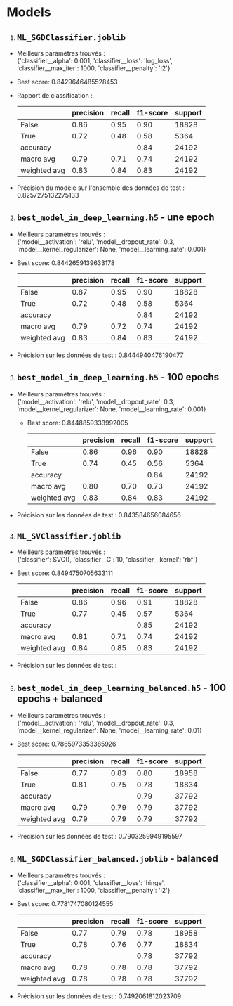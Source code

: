 # Models
1. ## `ML_SGDClassifier.joblib`
- Meilleurs paramètres trouvés :<br>
{'classifier__alpha': 0.001, 'classifier__loss': 'log_loss', 'classifier__max_iter': 1000, 'classifier__penalty': 'l2'}
- Best score: 0.8429646485528453
- Rapport de classification :<br>

    |              | precision | recall | f1-score | support |
    |--------------|-----------|--------|----------|---------|
    | False        | 0.86      | 0.95   | 0.90     | 18828   |
    | True         | 0.72      | 0.48   | 0.58     | 5364    |
    | accuracy     |           |        | 0.84     | 24192   |
    | macro avg    | 0.79      | 0.71   | 0.74     | 24192   |
    | weighted avg | 0.83      | 0.84   | 0.83     | 24192   |
- Précision du modèle sur l'ensemble des données de test : 0.8257275132275133

2. ## `best_model_in_deep_learning.h5` - une epoch
- Meilleurs paramètres trouvés :<br>
{'model__activation': 'relu', 'model__dropout_rate': 0.3, 'model__kernel_regularizer': None, 'model__learning_rate': 0.001}
- Best score: 0.8442659139633178

    |              | precision | recall | f1-score | support |
    |--------------|-----------|--------|----------|---------|
    | False        | 0.87      | 0.95   | 0.90     | 18828   |
    | True         | 0.72      | 0.48   | 0.58     | 5364    |
    | accuracy     |           |        | 0.84     | 24192   |
    | macro avg    | 0.79      | 0.72   | 0.74     | 24192   |
    | weighted avg | 0.83      | 0.84   | 0.83     | 24192   |
- Précision sur les données de test : 0.8444940476190477

3. ## `best_model_in_deep_learning.h5` - 100 epochs
- Meilleurs paramètres trouvés :<br>
{'model__activation': 'relu', 'model__dropout_rate': 0.3, 'model__kernel_regularizer': None, 'model__learning_rate': 0.001}
  - Best score: 0.8448859333992005

    |              | precision | recall | f1-score | support |
    |--------------|-----------|--------|----------|---------|
    | False        | 0.86      | 0.96   | 0.90     | 18828   |
    | True         | 0.74      | 0.45   | 0.56     | 5364    |
    | accuracy     |           |        | 0.84     | 24192   |
    | macro avg    | 0.80      | 0.70   | 0.73     | 24192   |
    | weighted avg | 0.83      | 0.84   | 0.83     | 24192   |
- Précision sur les données de test : 0.843584656084656

4. ## `ML_SVClassifier.joblib`
- Meilleurs paramètres trouvés :<br>
{'classifier': SVC(), 'classifier__C': 10, 'classifier__kernel': 'rbf'}
- Best score: 0.8494750705633111

    |              | precision | recall | f1-score | support |
    |--------------|-----------|--------|----------|---------|
    | False        | 0.86      | 0.96   | 0.91     | 18828   |
    | True         | 0.77      | 0.45   | 0.57     | 5364    |
    | accuracy     |           |        | 0.85     | 24192   |
    | macro avg    | 0.81      | 0.71   | 0.74     | 24192   |
    | weighted avg | 0.84      | 0.85   | 0.83     | 24192   |
- Précision sur les données de test : 

5. ## `best_model_in_deep_learning_balanced.h5` - 100 epochs + balanced
- Meilleurs paramètres trouvés :<br>
{'model__activation': 'relu', 'model__dropout_rate': 0.3, 'model__kernel_regularizer': None, 'model__learning_rate': 0.01}
- Best score: 0.7865973353385926

    |              | precision | recall | f1-score | support |
    |--------------|-----------|--------|----------|--|
    | False        | 0.77      | 0.83   | 0.80     | 18958 |
    | True         | 0.81      | 0.75   | 0.78     | 18834 |
    | accuracy     |           |        | 0.79     | 37792 |
    | macro avg    | 0.79      | 0.79   | 0.79     | 37792 |
    | weighted avg | 0.79      | 0.79   | 0.79     | 37792 |
- Précision sur les données de test : 0.7903259949195597

6. ## `ML_SGDClassifier_balanced.joblib` - balanced
- Meilleurs paramètres trouvés :<br>
{'classifier__alpha': 0.001, 'classifier__loss': 'hinge', 'classifier__max_iter': 1000, 'classifier__penalty': 'l2'}
- Best score: 0.7781747080124555

    |              | precision | recall | f1-score | support |
    |--------------|-----------|--------|----------|--|
    | False        | 0.77      | 0.79   | 0.78     | 18958 |
    | True         | 0.78      | 0.76   | 0.77     | 18834 |
    | accuracy     |           |        | 0.78     | 37792 |
    | macro avg    | 0.78      | 0.78   | 0.78     | 37792 |
    | weighted avg | 0.78      | 0.78   | 0.78     | 37792 |
- Précision sur les données de test : 0.7492061812023709
